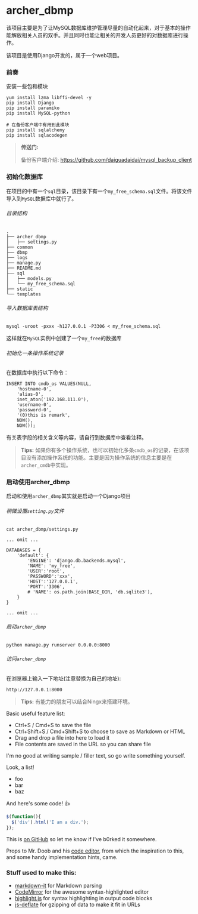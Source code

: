# archer_dbmp

该项目主要是为了让MySQL数据库维护管理尽量的自动化起来，对于基本的操作能解放相关人员的双手。并且同时也能让相关的开发人员更好的对数据库进行操作。

该项目是使用Django开发的，属于一个web项目。

### 前奏

安装一些包和模块

```
yum install lzma libffi-devel -y
pip install Django
pip install paramiko
pip install MySQL-python

# 在备份客户端中有用到此模块
pip install sqlalchemy
pip install sqlacodegen
```

>**传送门:**
> 
>备份客户端介绍:
>https://github.com/daiguadaidai/mysql_backup_client


### 初始化数据库

在项目的中有一个`sql`目录，该目录下有一个`my_free_schema.sql`文件。将该文件导入到`MySQL`数据库中就行了。

###### 目录结构

```
.
├── archer_dbmp
│   ├── settings.py
├── common
├── dbmp
├── logs
├── manage.py
├── README.md
├── sql
│   ├── models.py
│   └── my_free_schema.sql
├── static
└── templates
```

###### 导入数据库表结构

```
mysql -uroot -pxxx -h127.0.0.1 -P3306 < my_free_schema.sql
```

这样就在`MySQL`实例中创建了一个`my_free`的数据库

###### 初始化一条操作系统记录

在数据库中执行以下命令：

```
INSERT INTO cmdb_os VALUES(NULL,
    'hostname-0',
    'alias-0',
    inet_aton('192.168.111.0'),
    'username-0',
    'password-0',
    '(0)this is remark',
    NOW(),
    NOW());
```

有关表字段的相关含义等内容，请自行到数据库中查看注释。

> **Tips:**
> 如果你有多个操作系统，也可以初始化多条`cmdb_os`的记录，在该项目没有添加操作系统的功能。主要是因为操作系统的信息主要是在`archer_cmdb`中实现。

### 启动使用archer_dbmp

启动和使用`archer_dbmp`其实就是启动一个Django项目

###### 稍微设置`setting.py`文件

```
cat archer_dbmp/settings.py

... omit ...

DATABASES = {
    'default': {
        'ENGINE': 'django.db.backends.mysql',
        'NAME': 'my_free',
        'USER':'root',
        'PASSWORD':'xxx',
        'HOST':'127.0.0.1',
        'PORT':'3306',
        # 'NAME': os.path.join(BASE_DIR, 'db.sqlite3'),
    }
}

... omit ...
```

###### 启动`archer_dbmp`

```
python manage.py runserver 0.0.0.0:8000
```

###### 访问`archer_dbmp`

在浏览器上输入一下地址(注意替换为自己的地址):

```
http://127.0.0.1:8000
```

>**Tips:**
>有能力的朋友可以结合Ningx来搭建环境。

Basic useful feature list:

 * Ctrl+S / Cmd+S to save the file
 * Ctrl+Shift+S / Cmd+Shift+S to choose to save as Markdown or HTML
 * Drag and drop a file into here to load it
 * File contents are saved in the URL so you can share file


I'm no good at writing sample / filler text, so go write something yourself.

Look, a list!

 * foo
 * bar
 * baz

And here's some code! :+1:

```javascript
$(function(){
  $('div').html('I am a div.');
});
```

This is [on GitHub](https://github.com/jbt/markdown-editor) so let me know if I've b0rked it somewhere.


Props to Mr. Doob and his [code editor](http://mrdoob.com/projects/code-editor/), from which
the inspiration to this, and some handy implementation hints, came.

### Stuff used to make this:

 * [markdown-it](https://github.com/markdown-it/markdown-it) for Markdown parsing
 * [CodeMirror](http://codemirror.net/) for the awesome syntax-highlighted editor
 * [highlight.js](http://softwaremaniacs.org/soft/highlight/en/) for syntax highlighting in output code blocks
 * [js-deflate](https://github.com/dankogai/js-deflate) for gzipping of data to make it fit in URLs
